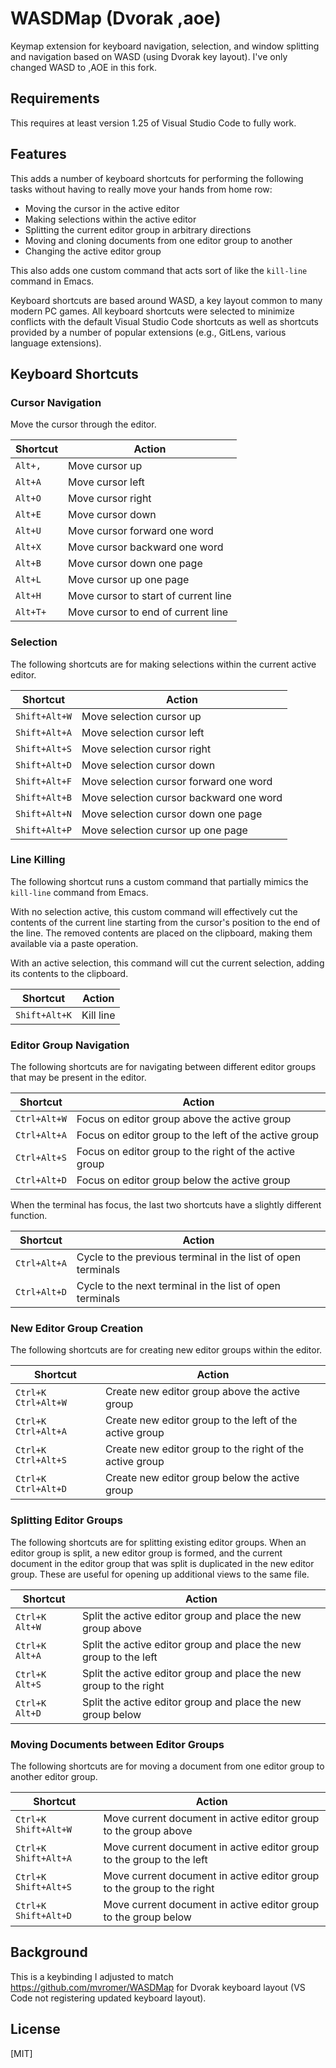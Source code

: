 # WASDMap (Dvorak ,aoe)
Keymap extension for keyboard navigation, selection, and window splitting and navigation based on WASD (using Dvorak key layout). I've only changed WASD to ,AOE in this fork.

## Requirements
This requires at least version 1.25 of Visual Studio Code to fully work.

## Features
This adds a number of keyboard shortcuts for performing the following tasks without having to really move your hands from home row:

* Moving the cursor in the active editor
* Making selections within the active editor
* Splitting the current editor group in arbitrary directions
* Moving and cloning documents from one editor group to another
* Changing the active editor group

This also adds one custom command that acts sort of like the `kill-line` command in Emacs.

Keyboard shortcuts are based around WASD, a key layout common to many modern PC games. All keyboard shortcuts were selected to minimize conflicts with the default Visual Studio Code shortcuts as well as shortcuts provided by a number of popular extensions (e.g., GitLens, various language extensions).

## Keyboard Shortcuts
### Cursor Navigation
Move the cursor through the editor.

| Shortcut | Action |
|----------|--------|
| `Alt+,`  | Move cursor up |
| `Alt+A`  | Move cursor left |
| `Alt+O`  | Move cursor right |
| `Alt+E`  | Move cursor down |
| `Alt+U`  | Move cursor forward one word |
| `Alt+X`  | Move cursor backward one word |
| `Alt+B`  | Move cursor down one page |
| `Alt+L`  | Move cursor up one page |
| `Alt+H`  | Move cursor to start of current line |
| `Alt+T+`  | Move cursor to end of current line|

### Selection
The following shortcuts are for making selections within the current active editor.

| Shortcut       | Action |
|----------------|--------|
| `Shift+Alt+W`  | Move selection cursor up |
| `Shift+Alt+A`  | Move selection cursor left |
| `Shift+Alt+S`  | Move selection cursor right |
| `Shift+Alt+D`  | Move selection cursor down |
| `Shift+Alt+F`  | Move selection cursor forward one word |
| `Shift+Alt+B`  | Move selection cursor backward one word |
| `Shift+Alt+N`  | Move selection cursor down one page |
| `Shift+Alt+P`  | Move selection cursor up one page |

### Line Killing
The following shortcut runs a custom command that partially mimics the `kill-line` command from Emacs.

With no selection active, this custom command will effectively cut the contents of the current line starting from the cursor's position to the end of the line. The removed contents are placed on the clipboard, making them available via a paste operation.

With an active selection, this command will cut the current selection, adding its contents to the clipboard.

| Shortcut      | Action |
|---------------|--------|
| `Shift+Alt+K` | Kill line |

### Editor Group Navigation
The following shortcuts are for navigating between different editor groups that may be present in the editor.

| Shortcut | Action |
|-----------|--------|
| `Ctrl+Alt+W` | Focus on editor group above the active group |
| `Ctrl+Alt+A` | Focus on editor group to the left of the active group |
| `Ctrl+Alt+S` | Focus on editor group to the right of the active group |
| `Ctrl+Alt+D` | Focus on editor group below the active group |

When the terminal has focus, the last two shortcuts have a slightly different function.

| Shortcut | Action |
|-----------|--------|
| `Ctrl+Alt+A` | Cycle to the previous terminal in the list of open terminals |
| `Ctrl+Alt+D` | Cycle to the next terminal in the list of open terminals |

### New Editor Group Creation
The following shortcuts are for creating new editor groups within the editor.

| Shortcut | Action |
|-----------|--------|
| `Ctrl+K Ctrl+Alt+W` | Create new editor group above the active group |
| `Ctrl+K Ctrl+Alt+A` | Create new editor group to the left of the active group |
| `Ctrl+K Ctrl+Alt+S` | Create new editor group to the right of the active group |
| `Ctrl+K Ctrl+Alt+D` | Create new editor group below the active group |

### Splitting Editor Groups
The following shortcuts are for splitting existing editor groups. When an editor group is split, a new editor group is formed, and the current document in the editor group that was split is duplicated in the new editor group. These are useful for opening up additional views to the same file.

| Shortcut | Action |
|-----------|--------|
| `Ctrl+K Alt+W` | Split the active editor group and place the new group above |
| `Ctrl+K Alt+A` | Split the active editor group and place the new group to the left |
| `Ctrl+K Alt+S` | Split the active editor group and place the new group to the right |
| `Ctrl+K Alt+D` | Split the active editor group and place the new group below |

### Moving Documents between Editor Groups
The following shortcuts are for moving a document from one editor group to another editor group.

| Shortcut | Action |
|-----------|--------|
| `Ctrl+K Shift+Alt+W` | Move current document in active editor group to the group above |
| `Ctrl+K Shift+Alt+A` | Move current document in active editor group to the group to the left |
| `Ctrl+K Shift+Alt+S` | Move current document in active editor group to the group to the right |
| `Ctrl+K Shift+Alt+D` | Move current document in active editor group to the group below |

## Background
This is a keybinding I adjusted to match https://github.com/mvromer/WASDMap for Dvorak keyboard layout (VS Code not registering updated keyboard layout).

## License
[MIT]
